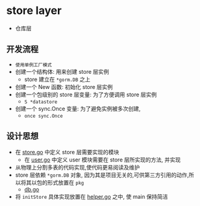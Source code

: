 # store layer
- 仓库层

## 开发流程
- `使用单例工厂模式`
- 创建一个结构体: 用来创建 store 层实例
  - store 建立在 `*gorm.DB` 之上
- 创建一个 New 函数: 初始化 store 层实例
- 创建一个包级别的 store 层变量: 为了方便调用 store 层实例
  - `S *datastore`
- 创建一个 sync.Once 变量: 为了避免实例被多次创建,
  - `once sync.Once`

## 设计思想
- 在 [store.go](./store.go) 中定义 store 层需要实现的模块
  - 在 [user.go](./user.go) 中定义 user 模块需要在 store 层所实现的方法, 并实现
- 从物理上分割多表的代码实现,使代码更易阅读及维护
- store 层依赖 `*gorm.DB` 对象, 因为其是项目无关的,可供第三方引用的动作,所以将其以包的形式放置在 `pkg`
  - [db.go](../../../pkg/db/db.go)
- 将 `initStore` 具体实现放置在 [helper.go](../helper.go) 之中, 使 main 保持简洁